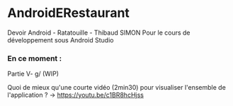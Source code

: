 # AndroidERestaurant
Devoir Android - Ratatouille - Thibaud SIMON
Pour le cours de développement sous Android Studio

### En ce moment :
Partie V- g/ (WIP)

Quoi de mieux qu'une courte vidéo (2min30) pour visualiser l'ensemble de l'application ? -> https://youtu.be/c1BR8hcHjss

